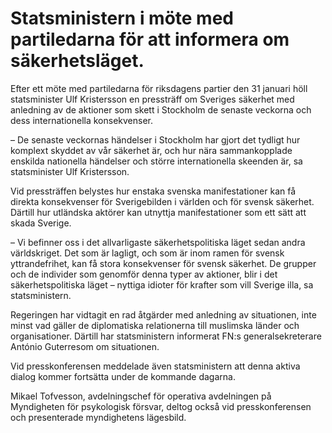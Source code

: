 # Statsministern i möte med partiledarna för att informera om säkerhetsläget.

Efter ett möte med partiledarna för riksdagens partier den 31 januari höll statsminister Ulf Kristersson en pressträff om Sveriges säkerhet med anledning av de aktioner som skett i Stockholm de senaste veckorna och dess internationella konsekvenser.


– De senaste veckornas händelser i Stockholm har gjort det tydligt hur komplext skyddet av vår säkerhet är, och hur nära sammankopplade enskilda nationella händelser och större internationella skeenden är, sa statsminister Ulf Kristersson.

Vid pressträffen belystes hur enstaka svenska manifestationer kan få direkta konsekvenser för Sverigebilden i världen och för svensk säkerhet. Därtill hur utländska aktörer kan utnyttja manifestationer som ett sätt att skada Sverige.

– Vi befinner oss i det allvarligaste säkerhetspolitiska läget sedan andra världskriget. Det som är lagligt, och som är inom ramen för svensk yttrandefrihet, kan få stora konsekvenser för svensk säkerhet. De grupper och de individer som genomför denna typer av aktioner, blir i det säkerhetspolitiska läget – nyttiga idioter för krafter som vill Sverige illa, sa statsministern.

Regeringen har vidtagit en rad åtgärder med anledning av situationen, inte minst vad gäller de diplomatiska relationerna till muslimska länder och organisationer. Därtill har statsministern informerat FN:s generalsekreterare António Guterresom om situationen.

Vid presskonferensen meddelade även statsministern att denna aktiva dialog kommer fortsätta under de kommande dagarna.

Mikael Tofvesson, avdelningschef för operativa avdelningen på Myndigheten för psykologisk försvar, deltog också vid presskonferensen och presenterade myndighetens lägesbild.
